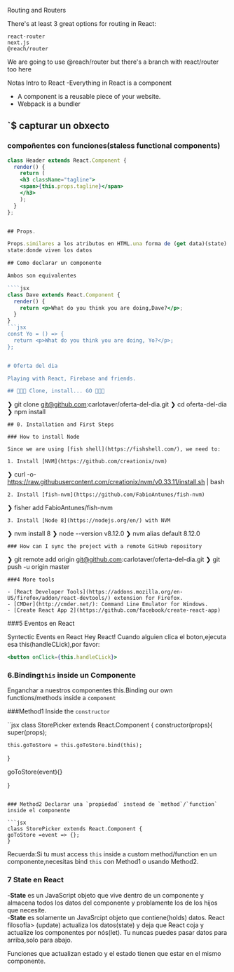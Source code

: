 Routing and Routers

There's at least 3 great options for routing in React:

    react-router
    next.js
    @reach/router

We are going to use @reach/router but there's a branch with react/router too here

Notas Intro to React
-Everything in React is a component

- A component is a reusable piece of your website.
- Webpack is a bundler

## `\$ capturar un obxecto

### compoñentes con funciones(staless functional components)

`````jsx
class Header extends React.Component {
  render() {
    return (
    <h3 className="tagline">
    <span>{this.props.tagline}</span>
    </h3>
    );
  }
};


## Props.

Props.similares a los atributos en HTML.una forma de (get data)(state) un componente.
state:donde viven los datos

## Como declarar un componente

Ambos son equivalentes

````jsx
class Dave extends React.Component {
  render() {
    return <p>What do you think you are doing,Dave?</p>;
  }
}
```jsx
const Yo = () => {
  return <p>What do you think you are doing, Yo?</p>;
};


# Oferta del dia

Playing with React, Firebase and friends.

## 👾🤖🚀 Clone, install... GO 🚀🤖👾
`````

❯ git clone git@github.com:carlotaver/oferta-del-dia.git
❯ cd oferta-del-dia
❯ npm install

```
## 0. Installation and First Steps

### How to install Node

Since we are using [fish shell](https://fishshell.com/), we need to:

1. Install [NVM](https://github.com/creationix/nvm)
```

❯ curl -o- https://raw.githubusercontent.com/creationix/nvm/v0.33.11/install.sh | bash

```
2. Install [fish-nvm](https://github.com/FabioAntunes/fish-nvm)
```

❯ fisher add FabioAntunes/fish-nvm

```
3. Install [Node 8](https://nodejs.org/en/) with NVM
```

❯ nvm install 8
❯ node --version
v8.12.0
❯ nvm alias default 8.12.0

```
### How can I sync the project with a remote GitHub repository
```

❯ git remote add origin git@github.com:carlotaver/oferta-del-dia.git
❯ git push -u origin master

```
###4 More tools

- [React Developer Tools](https://addons.mozilla.org/en-US/firefox/addon/react-devtools/) extension for Firefox.
- [CMDer](http://cmder.net/): Command Line Emulator for Windows.
- [Create React App 2](https://github.com/facebook/create-react-app)
```

###5 Eventos en React

Syntectic Events en React
Hey React! Cuando alguien clica el boton,ejecuta esa this(handleCLick),por favor:

```jsx
<button onClick={this.handleCLick}>
```

### 6.Binding`this` inside un Componente

Enganchar a nuestros componentes this.Binding our own functions/methods inside a `component`

###Method1 Inside the `constructor`

``jsx
class StorePicker extends React.Component {
constructor(props){
super(props);

    this.goToStore = this.goToStore.bind(this);

}

goToStore(event){}

}

````

### Method2 Declarar una `propiedad` instead de `method`/`function` inside el componente

```jsx
class StorePicker extends React.Component {
goToStore =event => {};
}
````

Recuerda:Si tu must access `this` inside a custom method/function en un componente,necesitas bind `this` con Method1 o usando Method2.

### 7 State en React

-**State** es un JavaScript objeto que vive dentro de un componente y almacena todos los datos del componente y problamente los de los hijos que necesite.  
-**State** es solamente un JavaSrcipt objeto que contiene(holds) datos.
React filosofía> (update) actualiza los datos(state) y deja que React coja y actualize los componentes por nós(let).
Tu nuncas puedes pasar datos para arriba,solo para abajo.

Funciones que actualizan estado y el estado tienen que estar en el mismo componente.

